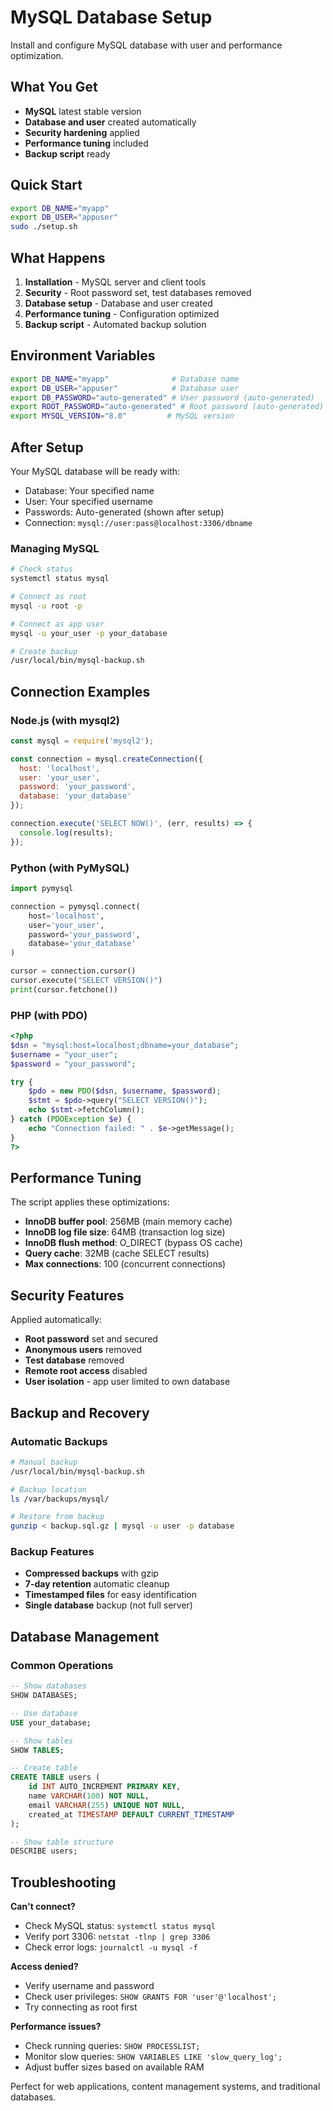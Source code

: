 # MySQL Database Setup

Install and configure MySQL database with user and performance optimization.

## What You Get

- **MySQL** latest stable version
- **Database and user** created automatically
- **Security hardening** applied
- **Performance tuning** included
- **Backup script** ready

## Quick Start

```bash
export DB_NAME="myapp"
export DB_USER="appuser"
sudo ./setup.sh
```

## What Happens

1. **Installation** - MySQL server and client tools
2. **Security** - Root password set, test databases removed
3. **Database setup** - Database and user created
4. **Performance tuning** - Configuration optimized
5. **Backup script** - Automated backup solution

## Environment Variables

```bash
export DB_NAME="myapp"              # Database name
export DB_USER="appuser"            # Database user
export DB_PASSWORD="auto-generated" # User password (auto-generated)
export ROOT_PASSWORD="auto-generated" # Root password (auto-generated)
export MYSQL_VERSION="8.0"         # MySQL version
```

## After Setup

Your MySQL database will be ready with:
- Database: Your specified name
- User: Your specified username
- Passwords: Auto-generated (shown after setup)
- Connection: `mysql://user:pass@localhost:3306/dbname`

### Managing MySQL

```bash
# Check status
systemctl status mysql

# Connect as root
mysql -u root -p

# Connect as app user
mysql -u your_user -p your_database

# Create backup
/usr/local/bin/mysql-backup.sh
```

## Connection Examples

### Node.js (with mysql2)
```javascript
const mysql = require('mysql2');

const connection = mysql.createConnection({
  host: 'localhost',
  user: 'your_user',
  password: 'your_password',
  database: 'your_database'
});

connection.execute('SELECT NOW()', (err, results) => {
  console.log(results);
});
```

### Python (with PyMySQL)
```python
import pymysql

connection = pymysql.connect(
    host='localhost',
    user='your_user',
    password='your_password',
    database='your_database'
)

cursor = connection.cursor()
cursor.execute("SELECT VERSION()")
print(cursor.fetchone())
```

### PHP (with PDO)
```php
<?php
$dsn = "mysql:host=localhost;dbname=your_database";
$username = "your_user";
$password = "your_password";

try {
    $pdo = new PDO($dsn, $username, $password);
    $stmt = $pdo->query("SELECT VERSION()");
    echo $stmt->fetchColumn();
} catch (PDOException $e) {
    echo "Connection failed: " . $e->getMessage();
}
?>
```

## Performance Tuning

The script applies these optimizations:
- **InnoDB buffer pool**: 256MB (main memory cache)
- **InnoDB log file size**: 64MB (transaction log size)
- **InnoDB flush method**: O_DIRECT (bypass OS cache)
- **Query cache**: 32MB (cache SELECT results)
- **Max connections**: 100 (concurrent connections)

## Security Features

Applied automatically:
- **Root password** set and secured
- **Anonymous users** removed
- **Test database** removed
- **Remote root access** disabled
- **User isolation** - app user limited to own database

## Backup and Recovery

### Automatic Backups
```bash
# Manual backup
/usr/local/bin/mysql-backup.sh

# Backup location
ls /var/backups/mysql/

# Restore from backup
gunzip < backup.sql.gz | mysql -u user -p database
```

### Backup Features
- **Compressed backups** with gzip
- **7-day retention** automatic cleanup
- **Timestamped files** for easy identification
- **Single database** backup (not full server)

## Database Management

### Common Operations
```sql
-- Show databases
SHOW DATABASES;

-- Use database
USE your_database;

-- Show tables
SHOW TABLES;

-- Create table
CREATE TABLE users (
    id INT AUTO_INCREMENT PRIMARY KEY,
    name VARCHAR(100) NOT NULL,
    email VARCHAR(255) UNIQUE NOT NULL,
    created_at TIMESTAMP DEFAULT CURRENT_TIMESTAMP
);

-- Show table structure
DESCRIBE users;
```

## Troubleshooting

**Can't connect?**
- Check MySQL status: `systemctl status mysql`
- Verify port 3306: `netstat -tlnp | grep 3306`
- Check error logs: `journalctl -u mysql -f`

**Access denied?**
- Verify username and password
- Check user privileges: `SHOW GRANTS FOR 'user'@'localhost';`
- Try connecting as root first

**Performance issues?**
- Check running queries: `SHOW PROCESSLIST;`
- Monitor slow queries: `SHOW VARIABLES LIKE 'slow_query_log';`
- Adjust buffer sizes based on available RAM

Perfect for web applications, content management systems, and traditional databases.